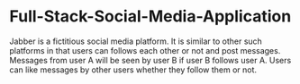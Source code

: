 # Full-Stack-Social-Media-Application
Jabber is a fictitious social media platform. It is similar to other such platforms in that users can follows each other or not and post messages. Messages from user A will be seen by user B if user B follows user A. Users can like messages by other users whether they follow them or not.
